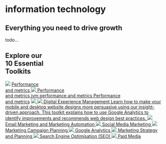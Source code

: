 # information technology

<link rel="stylesheet" id="basecss-css" href="https://www.smartinsights.com/wp-content/themes/smartinsights/lib/css/smartinsights.css?ver=1509699969" type="text/css" media="all">

<section class="smart home" id="home_blue_banner">
    <div class="s_wrapper">
        <h2>Everything you need to drive growth</h2>
        <p>todo...</p>
        <div id="toolkit_diagram">
            <h2>Explore our<br><strong>10 Essential</strong><br>Toolkits</h2>
            <img src="https://www.smartinsights.com/wp-content/themes/smartinsights/images/smart/home/toolkit_diagram2.svg">
            <a class="toolkit_tip" href="#">Performance <br />and metrics
                <span class="toolkit_popover">
<img class="toolkit_icon" src="https://www.smartinsights.com/wp-content/themes/smartinsights/images/smart/icons/toolkit_icon_white.svg">
<span class="title">Performance <br />and metrics</span>
<span class="para">
jvm performance and metrics
<a href="http://fanfever.github.io/roadmap/docs/information-technology/performance/2017-11-13-index.md" class="title">Performance <br />and metrics</a>
</span>
</span>
            </a>
            <a class="toolkit_tip" href="#">
                <span class="toolkit_popover">
<img class="toolkit_icon" src="https://www.smartinsights.com/wp-content/themes/smartinsights/images/smart/icons/toolkit_icon_white.svg">
<span class="title"></span>
<span class="para">
</span>
</span>
            </a>
            <a class="toolkit_tip" href="#">
                <span class="toolkit_popover">
<img class="toolkit_icon" src="https://www.smartinsights.com/wp-content/themes/smartinsights/images/smart/icons/toolkit_icon_white.svg">
<span class="title">Digital Experience Management</span>
<span class="para">
Learn how to make your mobile and desktop website designs more persuasive using our insight-driven approach. This toolkit explains how to use Google Analytics to identify improvements and recommends web design best practices.
</span>
</span>
            </a>
            <a class="toolkit_tip" href="#">
                <span class="toolkit_popover">
<img class="toolkit_icon" src="https://www.smartinsights.com/wp-content/themes/smartinsights/images/smart/icons/toolkit_icon_white.svg">
<span class="title">Email Marketing and Marketing Automation</span>
<span class="para">
</span>
</span>
            </a>
            <a class="toolkit_tip" href="#">
                <span class="toolkit_popover">
<img class="toolkit_icon" src="https://www.smartinsights.com/wp-content/themes/smartinsights/images/smart/icons/toolkit_icon_white.svg">
<span class="title">Social Media Marketing</span>
<span class="para">
</span>
</span>
            </a>
            <a class="toolkit_tip" href="#">
                <span class="toolkit_popover">
<img class="toolkit_icon" src="https://www.smartinsights.com/wp-content/themes/smartinsights/images/smart/icons/toolkit_icon_white.svg">
<span class="title">Marketing Campaign Planning</span>
<span class="para">
</span>
</span>
            </a>
            <a class="toolkit_tip" href="#">
                <span class="toolkit_popover">
<img class="toolkit_icon" src="https://www.smartinsights.com/wp-content/themes/smartinsights/images/smart/icons/toolkit_icon_white.svg">
<span class="title">Google Analytics</span>
<span class="para">
</span>
</span>
            </a>
            <a class="toolkit_tip" href="#">
                <span class="toolkit_popover">
<img class="toolkit_icon" src="https://www.smartinsights.com/wp-content/themes/smartinsights/images/smart/icons/toolkit_icon_white.svg">
<span class="title">Marketing Strategy and Planning</span>
<span class="para">
</span>
</span>
            </a>
            <a class="toolkit_tip" href="#">
                <span class="toolkit_popover">
<img class="toolkit_icon" src="https://www.smartinsights.com/wp-content/themes/smartinsights/images/smart/icons/toolkit_icon_white.svg">
<span class="title">Search Engine Optimisation (SEO)</span>
<span class="para">
</span>
</span>
            </a>
            <a class="toolkit_tip" href="#" style="right: 373px;">
                <span class="toolkit_popover">
<img class="toolkit_icon" src="https://www.smartinsights.com/wp-content/themes/smartinsights/images/smart/icons/toolkit_icon_white.svg">
<span class="title">Paid Media</span>
<span class="para">
</span>
</span>
            </a>
        </div>
    </div>

</section>
